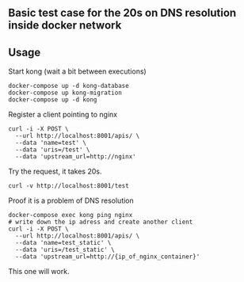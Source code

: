## Basic test case for the 20s on DNS resolution inside docker network

## Usage

Start kong (wait a bit between executions)
```
docker-compose up -d kong-database
docker-compose up kong-migration
docker-compose up -d kong
```

Register a client pointing to nginx
```
curl -i -X POST \
  --url http://localhost:8001/apis/ \
  --data 'name=test' \
  --data 'uris=/test' \
  --data 'upstream_url=http://nginx'
```

Try the request, it takes 20s.
```
curl -v http://localhost:8001/test
```

Proof it is a problem of DNS resolution
```
docker-compose exec kong ping nginx
# write down the ip adress and create another client
curl -i -X POST \
  --url http://localhost:8001/apis/ \
  --data 'name=test_static' \
  --data 'uris=/test_static' \
  --data 'upstream_url=http://{ip_of_nginx_container}'
```

This one will work.


